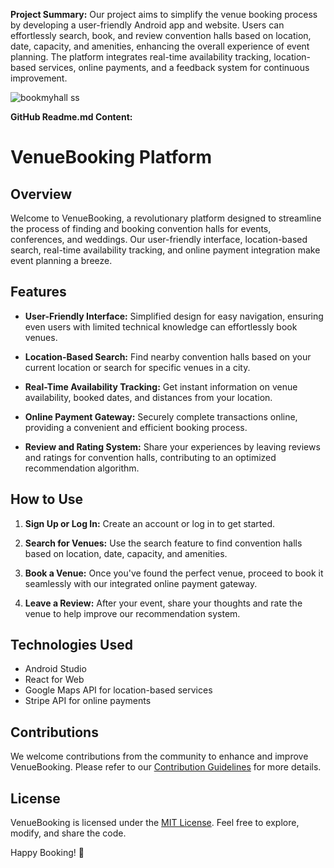 **Project Summary:**
Our project aims to simplify the venue booking process by developing a user-friendly Android app and website. Users can effortlessly search, book, and review convention halls based on location, date, capacity, and amenities, enhancing the overall experience of event planning. The platform integrates real-time availability tracking, location-based services, online payments, and a feedback system for continuous improvement. 


![bookmyhall ss](https://github.com/ckshamanth/Bookmyhall/assets/122350335/fa8df732-66b3-4572-9b47-83fb1efefa44)


**GitHub Readme.md Content:**
# VenueBooking Platform

## Overview
Welcome to VenueBooking, a revolutionary platform designed to streamline the process of finding and booking convention halls for events, conferences, and weddings. Our user-friendly interface, location-based search, real-time availability tracking, and online payment integration make event planning a breeze.

## Features
- **User-Friendly Interface:** Simplified design for easy navigation, ensuring even users with limited technical knowledge can effortlessly book venues.

- **Location-Based Search:** Find nearby convention halls based on your current location or search for specific venues in a city.

- **Real-Time Availability Tracking:** Get instant information on venue availability, booked dates, and distances from your location.

- **Online Payment Gateway:** Securely complete transactions online, providing a convenient and efficient booking process.

- **Review and Rating System:** Share your experiences by leaving reviews and ratings for convention halls, contributing to an optimized recommendation algorithm.

## How to Use
1. **Sign Up or Log In:** Create an account or log in to get started.

2. **Search for Venues:** Use the search feature to find convention halls based on location, date, capacity, and amenities.

3. **Book a Venue:** Once you've found the perfect venue, proceed to book it seamlessly with our integrated online payment gateway.

4. **Leave a Review:** After your event, share your thoughts and rate the venue to help improve our recommendation system.

## Technologies Used
- Android Studio
- React for Web
- Google Maps API for location-based services
- Stripe API for online payments

## Contributions
We welcome contributions from the community to enhance and improve VenueBooking. Please refer to our [Contribution Guidelines](CONTRIBUTING.md) for more details.

## License
VenueBooking is licensed under the [MIT License](LICENSE.md). Feel free to explore, modify, and share the code.

Happy Booking! 🎉
